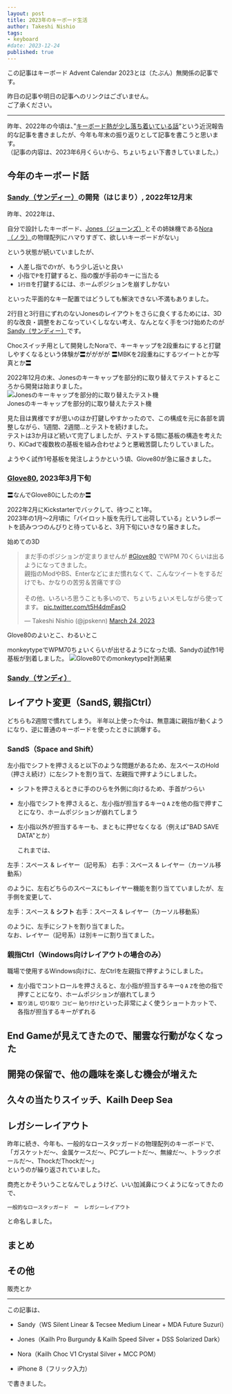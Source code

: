 ```yaml
---
layout: post
title: 2023年のキーボード生活
author: Takeshi Nishio
tags:
- keyboard
#date: 2023-12-24
published: true
---
```


この記事はキーボード Advent Calendar 2023とは（たぶん）無関係の記事です。

昨日の記事や明日の記事へのリンクはございません。  
ご了承ください。

---

昨年、2022年の今頃は、”[キーボード熱が少し落ち着いている話](https://jpskenn.github.io/blog/2022/12/29/calm-passion-for-keyboard)”という近況報告的な記事を書きましたが、今年も年末の振り返りとして記事を書こうと思います。  
（記事の内容は、2023年6月くらいから、ちょいちょい下書きしていました。）

## 今年のキーボード話

### [Sandy（サンディー）](https://github.com/jpskenn/sandy)の開発（はじまり）, 2022年12月末

昨年、2022年は、

自分で設計したキーボード、[Jones（ジョーンズ）](https://github.com/jpskenn/jones)とその姉妹機である[Nora（ノラ）](https://github.com/jpskenn/nora/)の物理配列にハマりすぎて、欲しいキーボードがない」

という状態が続いていましたが、

- 人差し指での`Y`が、もう少し近いと良い
- 小指で`P`を打鍵すると、指の腹が手前のキーに当たる
- `1行目`を打鍵するには、ホームポジションを崩すしかない

といった平面的なキー配置ではどうしても解決できない不満もありました。

2行目と3行目にずれのないJonesのレイアウトをさらに良くするためには、3D的な改良・調整をおこなっていくしなない考え、なんとなく手をつけ始めたのが[Sandy（サンディー）](https://github.com/jpskenn/sandy)です。

Chocスイッチ用として開発したNoraで、キーキャップを2段重ねにすると打鍵しやすくなるという体験が〓がががが
〓MBKを2段重ねにするツイートとか写真とか〓

2022年12月の末、Jonesのキーキャップを部分的に取り替えてテストするところから開発は始まりました。
![Jonesのキーキャップを部分的に取り替えたテスト機](/assets/2023-12-24/IMG_4862.jpeg)  
Jonesのキーキャップを部分的に取り替えたテスト機

見た目は異様ですが思いのほか打鍵しやすかったので、この構成を元に各部を調整しながら、1週間、2週間…とテストを続けました。  
テストは3か月ほど続いて完了しましたが、テストする間に基板の構造を考えたり、KiCadで複数枚の基板を組み合わせようと悪戦苦闘したりしていました。

ようやく試作1号基板を発注しようかという頃、Glove80が急に届きました。

### [Glove80](https://www.moergo.com), 2023年3月下旬

〓なんでGlove80にしたのか〓

2022年2月にKickstarterでバックして、待つこと1年。  
2023年の1月～2月頃に「パイロット版を先行して出荷している」というレポートを読みつつのんびりと待っていると、3月下旬にいきなり届きました。

始めての3D
<blockquote class="twitter-tweet"><p lang="ja" dir="ltr">まだ手のポジションが定まりませんが <a href="https://twitter.com/hashtag/Glove80?src=hash&amp;ref_src=twsrc%5Etfw">#Glove80</a> でWPM 70くらいは出るようになってきました。<br>親指のModやBS、Enterなどにまだ慣れなくて、こんなツイートをするだけでも、かなりの苦労＆苦痛です☹️<br><br>その他、いろいろ思うことも多いので、ちょいちょいメモしながら使ってます。 <a href="https://t.co/t5H4dmFasO">pic.twitter.com/t5H4dmFasO</a></p>&mdash; Takeshi Nishio (@jpskenn) <a href="https://twitter.com/jpskenn/status/1639393715881123840?ref_src=twsrc%5Etfw">March 24, 2023</a></blockquote> <script async src="https://platform.twitter.com/widgets.js" charset="utf-8"></script>

Glove80のよいとこ、わるいとこ

monkeytypeでWPM70ちょいくらいが出せるようになった頃、Sandyの試作1号基板が到着しました。
![Glove80でのmonkeytype計測結果](/assets/2023-12-24/IMG_5022.jpeg)

### [Sandy（サンディ）](https://github.com/jpskenn/Sandy)

## レイアウト変更（SandS, 親指Ctrl）

どちらも2週間で慣れてしまう。
半年以上使った今は、無意識に親指が動くようになり、逆に普通のキーボードを使ったときに誤爆する。

### SandS（Space and Shift）

左小指でシフトを押さえると以下のような問題があるため、左スペースのHold（押さえ続け）に左シフトを割り当て、左親指で押すようにしました。  

- シフトを押さえるときに手のひらを外側に向けるため、手首がつらい
- 左小指でシフトを押さえると、左小指が担当するキー`Q` `A` `Z`を他の指で押すことになり、ホームポジションが崩れてしまう
- 左小指以外が担当するキーも、まともに押せなくなる（例えば"BAD SAVE DATA"とか）

    これまでは、

左手：スペース & レイヤー（記号系）
右手：スペース & レイヤー（カーソル移動系）

のように、左右どちらのスペースにもレイヤー機能を割り当てていましたが、左手側を変更して、

左手：スペース & **シフト**
右手：スペース & レイヤー（カーソル移動系）

のように、左手にシフトを割り当てました。  
なお、レイヤー（記号系）は別キーに割り当てました。

### 親指Ctrl（Windows向けレイアウトの場合のみ）

職場で使用するWindows向けに、左Ctrlを左親指で押すようにしました。

- 左小指でコントロールを押さえると、左小指が担当するキー`Q` `A` `Z`を他の指で押すことになり、ホームポジションが崩れてしまう
- `取り消し` `切り取り` `コピー` `貼り付け`といった非常によく使うショートカットで、各指が担当するキーがずれる


## End Gameが見えてきたので、闇雲な行動がなくなった

## 開発の保留で、他の趣味を楽しむ機会が増えた

## 久々の当たりスイッチ、Kailh Deep Sea

## レガシーレイアウト

昨年に続き、今年も、一般的なロースタッガードの物理配列のキーボードで、  
「ガスケットだ〜、金属ケースだ〜、PCプレートだ〜、無線だ〜、トラックボールだ〜、ThockだThockだ〜」  
というのが繰り返されていました。

商売とかそういうことなんでしょうけど、いい加減鼻につくようになってきたので、

```text
一般的なロースタッガード　＝　レガシーレイアウト
```

と命名しました。

## まとめ

## その他

販売とか

---
この記事は、

- Sandy（WS Silent Linear & Tecsee Medium Linear + MDA Future Suzuri）

- Jones（Kailh Pro Burgundy & Kailh Speed Silver + DSS Solarized Dark）
- Nora（Kailh Choc V1 Crystal Silver + MCC POM）
- iPhone 8（フリック入力）

で書きました。
